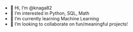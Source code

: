 - 👋 Hi, I’m @knaga82
- 👀 I’m interested in Python, SQL, Math
- 🌱 I’m currently learning Machine Learning
- 💞️ I’m looking to collaborate on fun/meaningful projects!

<!---
knaga82/knaga82 is a ✨ special ✨ repository because its `README.md` (this file) appears on your GitHub profile.
You can click the Preview link to take a look at your changes.
--->
